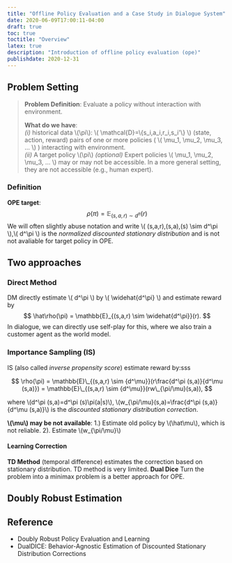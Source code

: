 ```yaml
---
title: "Offline Policy Evaluation and a Case Study in Dialogue System"
date: 2020-06-09T17:00:11-04:00
draft: true
toc: true
toctitle: "Overview"
latex: true
description: "Introduction of offline policy evaluation (ope)"
publishdate: 2020-12-31
---
```



## Problem Setting

> **Problem Definition**: Evaluate a policy without interaction with environment.
>
> **What do we have**:\
> *(i)* historical data \\(\pi\\): \\( \mathcal{D}=\\{s_i,a_i,r_i,s_i'\\} \\) (state, action, reward) pairs of one or more policies ( \\( \mu_1, \mu_2, \mu_3, ... \\) ) interacting with environment. \
> *(ii)* A target policy \\(\pi\\)
> *(optional)* Expert policies \\( \mu_1, \mu_2, \mu_3, ... \\) may or may not be accessible. In a more general setting, they are not accessible (e.g., human expert).

### Definition

**OPE target**:
$$ \rho(\pi) = \mathbb{E}_{(s,a,r) \sim d^\pi}(r) $$
We will often slightly abuse notation and write \\( (s,a,r),(s,a),(s) \sim d^\pi \\),\\( d^\pi \\) is the *normalized discounted stationary distribution* and is not not avaliable for target policy in OPE.

## Two approaches

### Direct Method

DM directly estimate \\( d^\pi \\) by \\( \widehat{d^\pi} \\) and estimate reward by
$$ \hat\rho(\pi) = \mathbb{E}_{(s,a,r) \sim \widehat{d^\pi}}(r). $$
In dialogue, we can directly use self-play for this, where we also train a customer agent as the world model.

### Importance Sampling (IS)

IS (also called *inverse propensity score*) estimate reward by:sss

$$ \rho(\pi) = \mathbb{E}\_{(s,a,r) \sim {d^\mu}}(r\frac{d^\pi (s,a)}{d^\mu (s,a)}) = \mathbb{E}\_{(s,a,r) \sim {d^\mu}}(rw\_{\pi/\mu}(s,a)), $$


where \\(d^\pi (s,a)=d^\pi (s)\pi(a|s)\\),  \\(w\_{\pi/\mu}(s,a)=\frac{d^\pi (s,a)}{d^\mu (s,a)}\\) is the *discounted stationary distribution correction*.

**\\(\mu\\)  may be not available**: 1.) Estimate old policy by \\(\hat\mu\\), which is not reliable. 2). Estimate \\(w\_{\pi/\mu}\\) 

#### Learning Correction
**TD Method** (temporal difference) estimates the correction based on stationary distribution. TD method is very limited. 
**Dual Dice** Turn the problem into a minimax problem is a better approach for OPE. 

## Doubly Robust Estimation


## Reference
- Doubly Robust Policy Evaluation and Learning
- DualDICE: Behavior-Agnostic Estimation of Discounted Stationary Distribution Corrections
